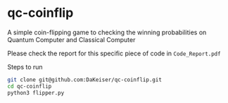 # qc-coinflip
A simple coin-flipping game to checking the winning probabilities on Quantum Computer and Classical Computer

Please check the report for this specific piece of code in `Code_Report.pdf`

Steps to run
```sh
git clone git@github.com:DaKeiser/qc-coinflip.git
cd qc-coinflip
python3 flipper.py
```
